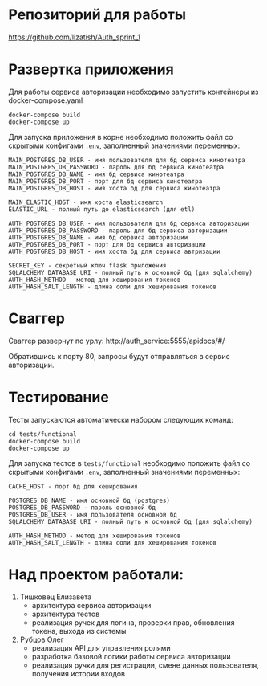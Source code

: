 # Репозиторий для работы

https://github.com/lizatish/Auth_sprint_1

# Развертка приложения

Для работы сервиса авторизации необходимо запустить контейнеры из docker-compose.yaml

```
docker-compose build
docker-compose up
```

Для запуска приложения в корне необходимо положить файл со скрытыми конфигами `.env`, заполненный значениями переменных:

```
MAIN_POSTGRES_DB_USER - имя пользователя для бд сервиса кинотеатра
MAIN_POSTGRES_DB_PASSWORD - пароль для бд сервиса кинотеатра
MAIN_POSTGRES_DB_NAME - имя бд сервиса кинотеатра 
MAIN_POSTGRES_DB_PORT - порт для бд сервиса кинотеатра
MAIN_POSTGRES_DB_HOST - имя хоста бд для сервиса кинотеатра

MAIN_ELASTIC_HOST - имя хоста elasticsearch
ELASTIC_URL - полный путь до elasticsearch (для etl)

AUTH_POSTGRES_DB_USER - имя пользователя для бд сервиса авторизации
AUTH_POSTGRES_DB_PASSWORD - пароль для бд сервиса авторизации
AUTH_POSTGRES_DB_NAME - имя бд сервиса авторизации 
AUTH_POSTGRES_DB_PORT - порт для бд сервиса авторизации
AUTH_POSTGRES_DB_HOST - имя хоста бд для сервиса автризации

SECRET_KEY - секретный ключ flask приложения
SQLALCHEMY_DATABASE_URI - полный путь к основной бд (для sqlalchemy)
AUTH_HASH_METHOD - метод для хеширования токенов
AUTH_HASH_SALT_LENGTH - длина соли для хеширования токенов
```

# Сваггер
Сваггер развернут по урлу:
http://auth_service:5555/apidocs/#/

Обратившись к порту 80, запросы будут отправляться в сервис авторизации.

# Тестирование

Тесты запускаются автоматически набором следующих команд:

```
cd tests/functional
docker-compose build
docker-compose up
```

Для запуска тестов в `tests/functional` необходимо положить файл со скрытыми конфигами `.env`, заполненный значениями
переменных:

```
CACHE_HOST - порт бд для кеширования

POSTGRES_DB_NAME - имя основной бд (postgres)
POSTGRES_DB_PASSWORD - пароль основной бд
POSTGRES_DB_USER - имя пользователя основной бд
SQLALCHEMY_DATABASE_URI - полный путь к основной бд (для sqlalchemy)

AUTH_HASH_METHOD - метод для хеширования токенов
AUTH_HASH_SALT_LENGTH - длина соли для хеширования токенов
```

# Над проектом работали:
1. Тишковец Елизавета
   - архитектура сервиса авторизации
   - архитектура тестов
   - реализация ручек для логина, проверки прав, обновления токена, выхода из системы
2. Рубцов Олег
   - реализация API для управления ролями
   - разработка базовой логики работы сервиса авторизации
   - реализация ручки для регистрации, смене данных пользователя, получения истории входов

